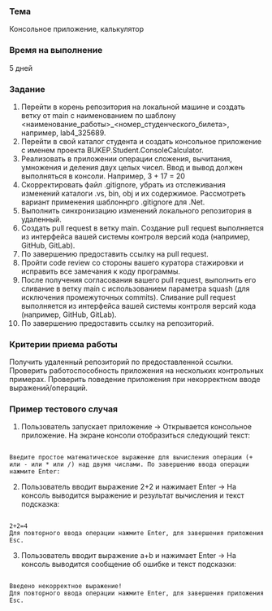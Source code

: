 ### Тема
Консольное приложение, калькулятор

### Время на выполнение
5 дней

### Задание
1. Перейти в корень репозитория на локальной машине и создать ветку от main с наименованием по шаблону <наименование_работы>_<номер_студенческого_билета>, например, lab4_325689.
2. Перейти в свой каталог студента и создать консольное приложение с именем проекта BUKEP.Student.ConsoleCalculator.
3. Реализовать в приложении операции сложения, вычитания, умножения и деления двух целых чисел. Ввод и вывод должен выполняться в консоли.
Например, 3 + 17 = 20
4. Скорректировать файл .gitignore, убрать из отслеживания изменений каталоги .vs, bin, obj и их содержимое. Рассмотреть вариант применения шаблоннрго .gitignore для .Net.
5. Выполнить синхронизацию изменений локального репозитория в удаленный.
6. Создать pull request в ветку main. Создание pull request выполняется из интерфейса вашей системы контроля версий кода (например, GitHub, GitLab).
7. По завершению предоставить ссылку на pull request.
8. Пройти code review со стороны вашего куратора стажировки и исправить все замечания к коду программы.
9. После получения согласования вашего pull request, выполнить его сливание в ветку main c использованием параметра squash (для исключения промежуточных commits). Сливание pull request выполняется из интерфейса вашей системы контроля версий кода (например, GitHub, GitLab).
10. По завершению предоставить ссылку на репозиторий.

### Критерии приема работы
Получить удаленный репозиторий по предоставленной ссылки. Проверить работоспособность приложения на нескольких контрольных примерах. Проверить поведение приложения при некорректном вводе выражений/операций.

### Пример тестового случая
1. Пользователь запускает приложение -> Открывается консольное приложение.
На экране консоли отобразиться следующий текст:
<pre><code>
Введите простое математическое выражение для вычисления операции (+ или - или * или /) над двумя числами. По завершению ввода операции нажмите Enter:
</code></pre>
2. Пользователь вводит выражение 2+2 и нажимает Enter -> На консоль выводится выражение и результат вычисления и текст подсказка:
<pre><code>
2+2=4
Для повторного ввода операции нажмите Enter, для завершения приложения Esc.
</code></pre>
3. Пользователь вводит выражение a+b и нажимает Enter -> На консоль выводится сообщение об ошибке и текст подсказки:
<pre><code>
Введено некорректное выражение!
Для повторного ввода операции нажмите Enter, для завершения приложения Esc.
</code></pre>
